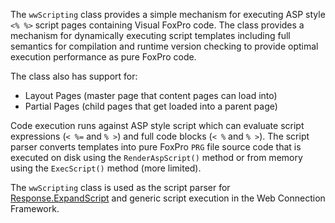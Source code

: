 ﻿The `wwScripting` class provides a simple mechanism for executing ASP style `<% %>` script pages containing Visual FoxPro code. The class provides a mechanism for dynamically executing script templates including full semantics for compilation and runtime version checking to provide optimal execution performance as pure FoxPro code.The class also has support for:* Layout Pages (master page that content pages can load into)* Partial Pages (child pages that get loaded into a parent page)Code execution runs against ASP style script which can evaluate script expressions (`< %=`  and  `% >`) and full code blocks (`< %` and `% >`). The script parser converts templates into pure FoxPro `PRG` file source code that is executed on disk using the `RenderAspScript()` method or from memory using the `ExecScript()` method (more limited).The `wwScripting` class is used as the script parser for [Response.ExpandScript](vfps://Topic/_1VO07HGB0) and generic script execution in the Web Connection Framework.